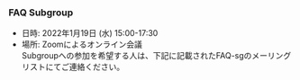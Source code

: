 ### FAQ Subgroup

 - 日時: 2022年1月19日 (水) 15:00-17:30  
 - 場所: Zoomによるオンライン会議    
 Subgroupへの参加を希望する人は、下記に記載されたFAQ-sgのメーリングリストにてご連絡ください。  
  
  
